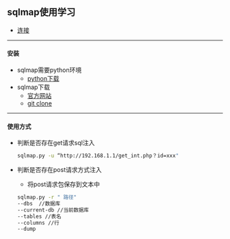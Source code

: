 ## sqlmap使用学习

- [连接](https://www.kancloud.cn/lengyueguang/linux/1257683)

---

#### 安装

- sqlmap需要python环境
  - [python下载](https://www.python.org/downloads/)
- sqlmap下载
  - [官方网站](http://sqlmap.org/)
  - [git clone](https://github.com/sqlmapproject/sqlmap.git)

---

#### 使用方式

- 判断是否存在get请求sql注入
  ```sh
  sqlmap.py -u “http://192.168.1.1/get_int.php？id=xxx" 
  ```

- 判断是否存在post请求方式注入

  - 将post请求包保存到文本中

  ```sh
  sqlmap.py -r " 路径" 
  --dbs  //数据库
  --current-db //当前数据库
  --tables //表名
  --columns //行
  --dump 
  ```

  